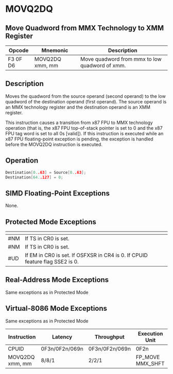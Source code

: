 # MOVQ2DQ
 
## Move Quadword from MMX Technology to XMM Register
 
 
|Opcode|Mnemonic|Description|
|-|-|-|
|F3 0F D6|MOVQ2DQ xmm, mm|Move quadword from mmx to low quadword of xmm.|
 
## Description
 
Moves the quadword from the source operand (second operand) to the low quadword of the destination operand (first operand). The source operand is an MMX technology register and the destination operand is an XMM register.
 
This instruction causes a transition from x87 FPU to MMX technology operation (that is, the x87 FPU top-of-stack pointer is set to 0 and the x87 FPU tag word is set to all 0s [valid]). If this instruction is executed while an x87 FPU floating-point exception is pending, the exception is handled before the MOVQ2DQ instruction is executed.
 
 
## Operation
 
```c
Destination[0..63] = Source[0..63];
Destination[64..127] = 0;

```
 
 
## SIMD Floating-Point Exceptions
 
None.
 
## Protected Mode Exceptions
 
|[]()||
|-|-|
|#NM|If TS in CR0 is set.|
|#NM|If TS in CR0 is set.|
|#UD|If EM in CR0 is set. If OSFXSR in CR4 is 0. If CPUID feature flag SSE2 is 0.|
 
## Real-Address Mode Exceptions
 
Same exceptions as in Protected Mode
 
## Virtual-8086 Mode Exceptions
 
Same exceptions as in Protected Mode
 
|Instruction|Latency|Throughput|Execution Unit|
|-|-|-|-|
|CPUID|0F3n/0F2n/069n|0F3n/0F2n/069n|0F2n|
|MOVQ2DQ xmm, mm|8/8/1|2/2/1|FP_MOVE MMX_SHFT|
